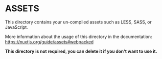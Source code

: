 # ASSETS

This directory contains your un-compiled assets such as LESS, SASS, or JavaScript.

More information about the usage of this directory in the documentation: https://nuxtjs.org/guide/assets#webpacked

**This directory is not required, you can delete it if you don't want to use it.**
